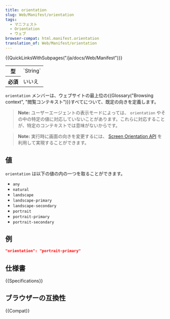 ```yaml
---
title: orientation
slug: Web/Manifest/orientation
tags:
  - マニフェスト
  - Orientation
  - ウェブ
browser-compat: html.manifest.orientation
translation_of: Web/Manifest/orientation
---
```

{{QuickLinksWithSubpages("/ja/docs/Web/Manifest")}}

<table class="properties">
  <tbody>
    <tr>
      <th scope="row">型</th>
      <td>`String`</td>
    </tr>
    <tr>
      <th scope="row">必須</th>
      <td>いいえ</td>
    </tr>
  </tbody>
</table>

`orientation` メンバーは、ウェブサイトの最上位の{{Glossary("Browsing context", "閲覧コンテキスト")}}すべてについて、既定の向きを定義します。

> **Note:** ユーザーエージェントの表示モードによっては、 `orientation` やその中の特定の値に対応していないことがあります。これらに対応することが、特定のコンテキストでは意味がないからです。

> **Note:** 実行時に画面の向きを変更するには、 [Screen Orientation API](/ja/docs/Web/API/Screen/orientation) を利用して実現することができます。

## 値

`orientation` は以下の値の内の一つを取ることができます。

- `any`
- `natural`
- `landscape`
- `landscape-primary`
- `landscape-secondary`
- `portrait`
- `portrait-primary`
- `portrait-secondary`

## 例

```json
"orientation": "portrait-primary"
```

## 仕様書

{{Specifications}}

## ブラウザーの互換性

{{Compat}}
